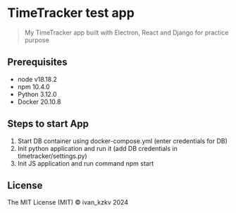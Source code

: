 # TimeTracker test app

> My TimeTracker app built with Electron, React and Django for practice purpose


## Prerequisites
- node v18.18.2
- npm 10.4.0
- Python 3.12.0
- Docker 20.10.8

## Steps to start App
1. Start DB container using docker-compose.yml (enter credentials for DB)
2. Init python application and run it (add DB credentials in timetracker/settings.py)
3. Init JS application and run command npm start

## License

The MIT License (MIT) © ivan_kzkv 2024
